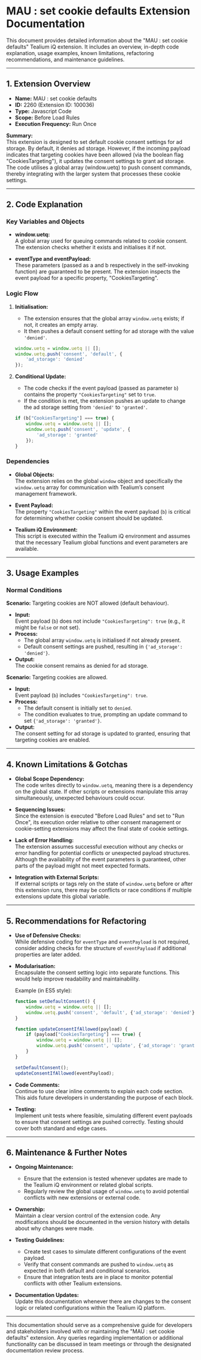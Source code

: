 # MAU : set cookie defaults Extension Documentation

This document provides detailed information about the "MAU : set cookie defaults" Tealium iQ extension. It includes an overview, in-depth code explanation, usage examples, known limitations, refactoring recommendations, and maintenance guidelines.

---

## 1. Extension Overview

- **Name:** MAU : set cookie defaults  
- **ID:** 2260 (Extension ID: 100036)  
- **Type:** Javascript Code  
- **Scope:** Before Load Rules  
- **Execution Frequency:** Run Once  

**Summary:**  
This extension is designed to set default cookie consent settings for ad storage. By default, it denies ad storage. However, if the incoming payload indicates that targeting cookies have been allowed (via the boolean flag "CookiesTargeting"), it updates the consent settings to grant ad storage. The code utilises a global array (window.uetq) to push consent commands, thereby integrating with the larger system that processes these cookie settings.

---

## 2. Code Explanation

### Key Variables and Objects

- **window.uetq:**  
  A global array used for queuing commands related to cookie consent. The extension checks whether it exists and initialises it if not.

- **eventType and eventPayload:**  
  These parameters (passed as a and b respectively in the self-invoking function) are guaranteed to be present. The extension inspects the event payload for a specific property, "CookiesTargeting".

### Logic Flow

1. **Initialisation:**
   - The extension ensures that the global array `window.uetq` exists; if not, it creates an empty array.
   - It then pushes a default consent setting for ad storage with the value `'denied'`.
   
   ```javascript
   window.uetq = window.uetq || [];
   window.uetq.push('consent', 'default', {
       'ad_storage': 'denied'
   });
   ```

2. **Conditional Update:**
   - The code checks if the event payload (passed as parameter `b`) contains the property `"CookiesTargeting"` set to `true`.
   - If the condition is met, the extension pushes an update to change the ad storage setting from `'denied'` to `'granted'`.

   ```javascript
   if (b["CookiesTargeting"] === true) {
       window.uetq = window.uetq || [];
       window.uetq.push('consent', 'update', {
           'ad_storage': 'granted'
       });
   }
   ```

### Dependencies

- **Global Objects:**  
  The extension relies on the global `window` object and specifically the `window.uetq` array for communication with Tealium’s consent management framework.

- **Event Payload:**  
  The property `"CookiesTargeting"` within the event payload (`b`) is critical for determining whether cookie consent should be updated.

- **Tealium iQ Environment:**  
  This script is executed within the Tealium iQ environment and assumes that the necessary Tealium global functions and event parameters are available.

---

## 3. Usage Examples

### Normal Conditions

**Scenario:** Targeting cookies are NOT allowed (default behaviour).
- **Input:**  
  Event payload (`b`) does not include `"CookiesTargeting": true` (e.g., it might be `false` or not set).
- **Process:**  
  - The global array `window.uetq` is initialised if not already present.
  - Default consent settings are pushed, resulting in `{'ad_storage': 'denied'}`.
- **Output:**  
  The cookie consent remains as denied for ad storage.

**Scenario:** Targeting cookies are allowed.
- **Input:**  
  Event payload (`b`) includes `"CookiesTargeting": true`.
- **Process:**  
  - The default consent is initially set to `denied`.
  - The condition evaluates to true, prompting an update command to set `{'ad_storage': 'granted'}`.
- **Output:**  
  The consent setting for ad storage is updated to granted, ensuring that targeting cookies are enabled.

---

## 4. Known Limitations & Gotchas

- **Global Scope Dependency:**  
  The code writes directly to `window.uetq`, meaning there is a dependency on the global state. If other scripts or extensions manipulate this array simultaneously, unexpected behaviours could occur.

- **Sequencing Issues:**  
  Since the extension is executed "Before Load Rules" and set to "Run Once", its execution order relative to other consent management or cookie-setting extensions may affect the final state of cookie settings.

- **Lack of Error Handling:**  
  The extension assumes successful execution without any checks or error handling for potential conflicts or unexpected payload structures. Although the availability of the event parameters is guaranteed, other parts of the payload might not meet expected formats.

- **Integration with External Scripts:**  
  If external scripts or tags rely on the state of `window.uetq` before or after this extension runs, there may be conflicts or race conditions if multiple extensions update this global variable.

---

## 5. Recommendations for Refactoring

- **Use of Defensive Checks:**  
  While defensive coding for `eventType` and `eventPayload` is not required, consider adding checks for the structure of `eventPayload` if additional properties are later added.

- **Modularisation:**  
  Encapsulate the consent setting logic into separate functions. This would help improve readability and maintainability.
  
  Example (in ES5 style):
  ```javascript
  function setDefaultConsent() {
      window.uetq = window.uetq || [];
      window.uetq.push('consent', 'default', {'ad_storage': 'denied'});
  }

  function updateConsentIfAllowed(payload) {
      if (payload["CookiesTargeting"] === true) {
          window.uetq = window.uetq || [];
          window.uetq.push('consent', 'update', {'ad_storage': 'granted'});
      }
  }

  setDefaultConsent();
  updateConsentIfAllowed(eventPayload);
  ```

- **Code Comments:**  
  Continue to use clear inline comments to explain each code section. This aids future developers in understanding the purpose of each block.

- **Testing:**  
  Implement unit tests where feasible, simulating different event payloads to ensure that consent settings are pushed correctly. Testing should cover both standard and edge cases.

---

## 6. Maintenance & Further Notes

- **Ongoing Maintenance:**  
  - Ensure that the extension is tested whenever updates are made to the Tealium iQ environment or related global scripts.
  - Regularly review the global usage of `window.uetq` to avoid potential conflicts with new extensions or external code.

- **Ownership:**  
  Maintain a clear version control of the extension code. Any modifications should be documented in the version history with details about why changes were made.

- **Testing Guidelines:**  
  - Create test cases to simulate different configurations of the event payload.
  - Verify that consent commands are pushed to `window.uetq` as expected in both default and conditional scenarios.
  - Ensure that integration tests are in place to monitor potential conflicts with other Tealium extensions.

- **Documentation Updates:**  
  Update this documentation whenever there are changes to the consent logic or related configurations within the Tealium iQ platform.

---

This documentation should serve as a comprehensive guide for developers and stakeholders involved with or maintaining the "MAU : set cookie defaults" extension. Any queries regarding implementation or additional functionality can be discussed in team meetings or through the designated documentation review process.